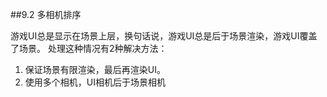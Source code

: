 ##9.2 多相机排序

游戏UI总是显示在场景上层，换句话说，游戏UI总是后于场景渲染，游戏UI覆盖了场景。
处理这种情况有2种解决方法：
1. 保证场景有限渲染，最后再渲染UI。
2. 使用多个相机，UI相机后于场景相机